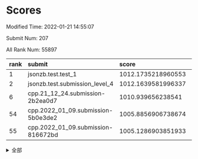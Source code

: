 # Scores

Modified Time: 2022-01-21 14:55:07

Submit Num: 207

All Rank Num: 55897

| rank |               submit               |       score        |       sigma        | pk_num |
| :--- | :--------------------------------- | :----------------- | :----------------- | :----- |
| 1    | jsonzb.test.test_1                 | 1012.1735218960553 | 0.782349420827312  | 1083   |
| 2    | jsonzb.test.submission_level_4     | 1012.1639581996337 | 0.8130883037736633 | 1079   |
| 6    | cpp.21_12_24.submission-2b2ea0d7   | 1010.939656238541  | 0.7927649314288191 | 1080   |
| 54   | cpp.2022_01_09.submission-5b0e3de2 | 1005.8856906738674 | 0.7263384636574404 | 1077   |
| 55   | cpp.2022_01_09.submission-816672bd | 1005.1286903851933 | 0.7107546182071548 | 1079   |


<details>
<summary>全部</summary>

| rank |                 submit                 |       score        |       sigma        | pk_num |
| :--- | :------------------------------------- | :----------------- | :----------------- | :----- |
| 1    | jsonzb.test.test_1                     | 1012.1735218960553 | 0.782349420827312  | 1083   |
| 2    | jsonzb.test.submission_level_4         | 1012.1639581996337 | 0.8130883037736633 | 1079   |
| 3    | gobigger.level_3.submission_level_3_0  | 1011.2313475636893 | 0.7603017213495697 | 1078   |
| 4    | gobigger.level_3.submission_level_3_49 | 1011.1954135385689 | 0.7809459312046951 | 1080   |
| 5    | gobigger.level_3.submission_level_3_9  | 1010.9729086176663 | 0.772093724138561  | 1080   |
| 6    | cpp.21_12_24.submission-2b2ea0d7       | 1010.939656238541  | 0.7927649314288191 | 1080   |
| 7    | gobigger.level_3.submission_level_3_35 | 1010.8664604389692 | 0.758138472954581  | 1085   |
| 8    | gobigger.level_3.submission_level_3_44 | 1010.8391097750886 | 0.7660454861394878 | 1079   |
| 9    | gobigger.level_3.submission_level_3_19 | 1010.7886897260529 | 0.7735314076323287 | 1083   |
| 10   | gobigger.level_3.submission_level_3_4  | 1010.7724592726113 | 0.7651512548955808 | 1079   |
| 11   | gobigger.level_3.submission_level_3_40 | 1010.6753784251167 | 0.7636569979682544 | 1083   |
| 12   | gobigger.level_3.submission_level_3_13 | 1010.5910903885673 | 0.75160911640895   | 1083   |
| 13   | gobigger.level_3.submission_level_3_45 | 1010.4800655737082 | 0.7791615029245088 | 1081   |
| 14   | gobigger.level_3.submission_level_3_48 | 1010.391495409596  | 0.7646211276708248 | 1077   |
| 15   | gobigger.level_3.submission_level_3_42 | 1010.2615137867542 | 0.7612899562081843 | 1076   |
| 16   | gobigger.level_3.submission_level_3_15 | 1010.2318895149511 | 0.7702923990506637 | 1084   |
| 17   | gobigger.level_3.submission_level_3_16 | 1010.2045027023871 | 0.757734140305114  | 1083   |
| 18   | gobigger.level_3.submission_level_3_25 | 1010.1767043504352 | 0.7856170357120449 | 1077   |
| 19   | gobigger.level_3.submission_level_3_6  | 1010.1085081113356 | 0.7707091133777179 | 1077   |
| 20   | gobigger.level_3.submission_level_3_28 | 1010.0130834746453 | 0.7328826410380326 | 1078   |
| 21   | gobigger.level_3.submission_level_3_11 | 1009.9924413348297 | 0.7356421325650748 | 1076   |
| 22   | gobigger.level_3.submission_level_3_39 | 1009.988659209678  | 0.7519512078465147 | 1081   |
| 23   | gobigger.level_3.submission_level_3_27 | 1009.8564140290016 | 0.7461794379950049 | 1078   |
| 24   | gobigger.level_3.submission_level_3_24 | 1009.851805214564  | 0.7475556861439379 | 1077   |
| 25   | gobigger.level_3.submission_level_3_31 | 1009.8423240946719 | 0.7457533072937347 | 1077   |
| 26   | gobigger.level_3.submission_level_3_18 | 1009.8059106323736 | 0.7579980240695648 | 1080   |
| 27   | gobigger.level_3.submission_level_3_17 | 1009.7975047277581 | 0.7744268771690009 | 1075   |
| 28   | gobigger.level_3.submission_level_3_1  | 1009.746187367939  | 0.7756268572286329 | 1078   |
| 29   | gobigger.level_3.submission_level_3_22 | 1009.6991741694055 | 0.7517704076646923 | 1084   |
| 30   | gobigger.level_3.submission_level_3_33 | 1009.6906379082332 | 0.7432966122532244 | 1081   |
| 31   | gobigger.level_3.submission_level_3_26 | 1009.6304238643735 | 0.7493115817343025 | 1082   |
| 32   | gobigger.level_3.submission_level_3_23 | 1009.6199604836116 | 0.762552463990044  | 1081   |
| 33   | gobigger.level_3.submission_level_3_34 | 1009.610565253865  | 0.7644107167396221 | 1080   |
| 34   | gobigger.level_3.submission_level_3_14 | 1009.5616374760876 | 0.7474877176008043 | 1081   |
| 35   | gobigger.level_3.submission_level_3_2  | 1009.5404467402058 | 0.7388603650158799 | 1080   |
| 36   | gobigger.level_3.submission_level_3_8  | 1009.5180075160227 | 0.7725231096171303 | 1084   |
| 37   | gobigger.level_3.submission_level_3_21 | 1009.5127572278251 | 0.7564693427705297 | 1077   |
| 38   | gobigger.level_3.submission_level_3_32 | 1009.4716463851996 | 0.7699180275411645 | 1082   |
| 39   | gobigger.level_3.submission_level_3_38 | 1009.4709187424912 | 0.7634605429534348 | 1078   |
| 40   | gobigger.level_3.submission_level_3_30 | 1009.4026538670523 | 0.748071939637259  | 1078   |
| 41   | gobigger.level_3.submission_level_3_7  | 1009.4025623971294 | 0.7479942603356161 | 1079   |
| 42   | gobigger.level_3.submission_level_3_20 | 1009.1970273446829 | 0.7437041389588097 | 1079   |
| 43   | gobigger.level_3.submission_level_3_43 | 1009.1828368862417 | 0.7470756685774811 | 1085   |
| 44   | gobigger.level_3.submission_level_3_46 | 1008.9548354845148 | 0.746022032765655  | 1079   |
| 45   | gobigger.level_3.submission_level_3_41 | 1008.9487655732427 | 0.7418337630857683 | 1082   |
| 46   | gobigger.level_3.submission_level_3_3  | 1008.9014102172081 | 0.7460623303500895 | 1078   |
| 47   | gobigger.level_3.submission_level_3_12 | 1008.8925085004913 | 0.7616616661871372 | 1075   |
| 48   | gobigger.level_3.submission_level_3_47 | 1008.796892041873  | 0.7459826676507659 | 1082   |
| 49   | gobigger.level_3.submission_level_3_36 | 1008.7445020905699 | 0.7667822354633091 | 1080   |
| 50   | gobigger.level_3.submission_level_3_29 | 1008.6807381732159 | 0.7637174588923463 | 1081   |
| 51   | gobigger.level_3.submission_level_3_10 | 1008.5837486964626 | 0.7273982611016891 | 1080   |
| 52   | gobigger.level_3.submission_level_3_5  | 1008.5212993212474 | 0.7498158756602226 | 1080   |
| 53   | gobigger.level_3.submission_level_3_37 | 1008.1789714606192 | 0.7541234228392004 | 1081   |
| 54   | cpp.2022_01_09.submission-5b0e3de2     | 1005.8856906738674 | 0.7263384636574404 | 1077   |
| 55   | cpp.2022_01_09.submission-816672bd     | 1005.1286903851933 | 0.7107546182071548 | 1079   |
| 56   | gobigger.level_1.submission_level_1_30 | 1004.5726915883938 | 0.7176059114401434 | 1082   |
| 57   | gobigger.level_1.submission_level_1_27 | 1004.5653325180089 | 0.7163498938539663 | 1082   |
| 58   | gobigger.level_1.submission_level_1_35 | 1004.4547159657371 | 0.7181764974768382 | 1077   |
| 59   | gobigger.level_1.submission_level_1_34 | 1004.3433825797597 | 0.7097042021793686 | 1082   |
| 60   | gobigger.level_1.submission_level_1_29 | 1004.0536746373526 | 0.7154913154493839 | 1081   |
| 61   | gobigger.level_1.submission_level_1_6  | 1004.0305247382397 | 0.7255555756060424 | 1082   |
| 62   | gobigger.level_1.submission_level_1_3  | 1004.0181883667354 | 0.7074880367473235 | 1078   |
| 63   | gobigger.level_1.submission_level_1_20 | 1003.9827794618351 | 0.7179090260791752 | 1080   |
| 64   | gobigger.level_1.submission_level_1_48 | 1003.9703836553708 | 0.7172886600092802 | 1076   |
| 65   | gobigger.level_1.submission_level_1_22 | 1003.8808149697468 | 0.7161543156877916 | 1083   |
| 66   | gobigger.level_1.submission_level_1_15 | 1003.8724744481877 | 0.7192322605762321 | 1082   |
| 67   | gobigger.level_1.submission_level_1_12 | 1003.8695805934367 | 0.7158213438308472 | 1080   |
| 68   | gobigger.level_1.submission_level_1_31 | 1003.8203410741854 | 0.7226695948200029 | 1082   |
| 69   | gobigger.level_1.submission_level_1_13 | 1003.8106119724978 | 0.7150126076527923 | 1084   |
| 70   | gobigger.level_1.submission_level_1_41 | 1003.7764911675417 | 0.7115769581324568 | 1085   |
| 71   | gobigger.level_1.submission_level_1_46 | 1003.7021084732312 | 0.7179660849350199 | 1079   |
| 72   | gobigger.level_1.submission_level_1_26 | 1003.6123371855236 | 0.7113072439717443 | 1081   |
| 73   | gobigger.level_1.submission_level_1_7  | 1003.5850652169429 | 0.7165043177067761 | 1082   |
| 74   | gobigger.level_1.submission_level_1_25 | 1003.5714139855723 | 0.7134356215129941 | 1081   |
| 75   | gobigger.level_1.submission_level_1_23 | 1003.4761815124898 | 0.7176480094508482 | 1084   |
| 76   | gobigger.level_1.submission_level_1_24 | 1003.4734754720424 | 0.7256432863976285 | 1076   |
| 77   | gobigger.level_1.submission_level_1_19 | 1003.4596591227089 | 0.7187974486518554 | 1075   |
| 78   | gobigger.level_1.submission_level_1_9  | 1003.4522924122491 | 0.707157519830527  | 1083   |
| 79   | gobigger.level_1.submission_level_1_21 | 1003.4378244412859 | 0.7117150177398995 | 1086   |
| 80   | gobigger.level_1.submission_level_1_16 | 1003.3420733583921 | 0.7102712976665143 | 1081   |
| 81   | gobigger.level_1.submission_level_1_47 | 1003.284496708908  | 0.7152759207925957 | 1083   |
| 82   | gobigger.level_1.submission_level_1_33 | 1003.2387919137796 | 0.723908571457676  | 1076   |
| 83   | gobigger.level_1.submission_level_1_32 | 1003.1611963835388 | 0.7159341661790792 | 1080   |
| 84   | gobigger.level_1.submission_level_1_8  | 1003.091734696467  | 0.728261055714747  | 1083   |
| 85   | gobigger.level_1.submission_level_1_11 | 1003.008764517166  | 0.7115225929934649 | 1084   |
| 86   | gobigger.level_1.submission_level_1_0  | 1002.9397553863384 | 0.72246395941282   | 1084   |
| 87   | gobigger.level_1.submission_level_1_28 | 1002.8958983434636 | 0.7020010134068185 | 1078   |
| 88   | gobigger.level_1.submission_level_1_49 | 1002.8607725105555 | 0.7263798835465326 | 1079   |
| 89   | gobigger.level_1.submission_level_1_39 | 1002.8576889689112 | 0.7180137486956327 | 1083   |
| 90   | gobigger.level_1.submission_level_1_1  | 1002.8234741036615 | 0.714311422421135  | 1083   |
| 91   | gobigger.level_1.submission_level_1_18 | 1002.6489159296043 | 0.7127701075059121 | 1081   |
| 92   | gobigger.level_1.submission_level_1_14 | 1002.6257616773657 | 0.7224068388260502 | 1082   |
| 93   | gobigger.level_1.submission_level_1_10 | 1002.4798160620174 | 0.7164375785154791 | 1078   |
| 94   | gobigger.level_1.submission_level_1_43 | 1002.4771222548143 | 0.7115358556878055 | 1078   |
| 95   | gobigger.level_1.submission_level_1_44 | 1002.442836578149  | 0.7059321349444794 | 1079   |
| 96   | gobigger.level_1.submission_level_1_2  | 1002.2683548032079 | 0.7114324390552436 | 1079   |
| 97   | gobigger.level_1.submission_level_1_17 | 1002.2617745667129 | 0.7176403828875468 | 1076   |
| 98   | gobigger.level_1.submission_level_1_40 | 1002.240947549941  | 0.7035104174242583 | 1077   |
| 99   | gobigger.level_1.submission_level_1_5  | 1002.1892166804012 | 0.7193902426463221 | 1083   |
| 100  | gobigger.level_1.submission_level_1_4  | 1002.1595253605789 | 0.7233575709677755 | 1083   |
| 101  | gobigger.level_1.submission_level_1_37 | 1002.1419207212123 | 0.7098040647190521 | 1080   |
| 102  | gobigger.level_1.submission_level_1_38 | 1002.0926745551351 | 0.7132656870560682 | 1078   |
| 103  | gobigger.level_1.submission_level_1_45 | 1002.0067099330053 | 0.7156981206309941 | 1081   |
| 104  | gobigger.level_1.submission_level_1_36 | 1001.4784550121993 | 0.7080544257526602 | 1077   |
| 105  | gobigger.level_1.submission_level_1_42 | 1000.983937570837  | 0.7087166950023602 | 1082   |
| 106  | gobigger.random.submission_random_24   | 997.7389074920162  | 0.7101967622362465 | 1076   |
| 107  | gobigger.random.submission_random_9    | 997.3317283937442  | 0.6970176508124282 | 1079   |
| 108  | gobigger.random.submission_random_20   | 997.2171302989995  | 0.7145857382679489 | 1083   |
| 109  | gobigger.random.submission_random_2    | 997.0645903422771  | 0.7181830866138659 | 1079   |
| 110  | gobigger.random.submission_random_26   | 996.9381304387072  | 0.7130871335505495 | 1083   |
| 111  | gobigger.random.submission_random_37   | 996.6971828592292  | 0.7021064774423221 | 1080   |
| 112  | gobigger.random.submission_random_25   | 996.6606948315801  | 0.6991529107055896 | 1083   |
| 113  | gobigger.random.submission_random_15   | 996.6044964051823  | 0.7189194309779253 | 1078   |
| 114  | gobigger.random.submission_random_32   | 996.4807990948086  | 0.720230201507878  | 1074   |
| 115  | gobigger.random.submission_random_17   | 996.429273318677   | 0.6977887939335635 | 1082   |
| 116  | gobigger.random.submission_random_18   | 996.4086924763764  | 0.718415680301026  | 1078   |
| 117  | gobigger.random.submission_random_29   | 996.3750345645735  | 0.7049542879063982 | 1082   |
| 118  | gobigger.random.submission_random_14   | 996.3467526018202  | 0.7165644119082072 | 1085   |
| 119  | gobigger.random.submission_random_23   | 996.31803539491    | 0.7036790885537053 | 1078   |
| 120  | gobigger.random.submission_random_8    | 996.2864958116555  | 0.705044347569406  | 1080   |
| 121  | gobigger.random.submission_random_7    | 996.263384335627   | 0.7105337450831967 | 1078   |
| 122  | gobigger.random.submission_random_45   | 996.0758390575564  | 0.7065452883921924 | 1079   |
| 123  | gobigger.random.submission_random_40   | 996.0500824707206  | 0.7050778305206666 | 1084   |
| 124  | gobigger.random.submission_random_36   | 996.0298936608009  | 0.7071060753122981 | 1075   |
| 125  | gobigger.random.submission_random_12   | 996.0023305247629  | 0.7045703910598385 | 1082   |
| 126  | gobigger.random.submission_random_28   | 995.9916013963847  | 0.71252652996911   | 1078   |
| 127  | gobigger.random.submission_random_47   | 995.9823788071509  | 0.7287171196295322 | 1082   |
| 128  | gobigger.random.submission_random_27   | 995.9374526451608  | 0.7299125790474275 | 1077   |
| 129  | gobigger.random.submission_random_30   | 995.933784141498   | 0.7221009947132426 | 1078   |
| 130  | gobigger.random.submission_random_11   | 995.906406107107   | 0.7053441740314174 | 1081   |
| 131  | gobigger.random.submission_random_19   | 995.8976459110393  | 0.7016287632663143 | 1082   |
| 132  | gobigger.random.submission_random_46   | 995.8945837120577  | 0.7122021054538977 | 1085   |
| 133  | gobigger.random.submission_random_4    | 995.7694451191727  | 0.7084797566926868 | 1084   |
| 134  | gobigger.random.submission_random_16   | 995.7581034314264  | 0.7197581593908349 | 1077   |
| 135  | gobigger.random.submission_random_38   | 995.7505870872192  | 0.7119503482426113 | 1080   |
| 136  | gobigger.random.submission_random_39   | 995.7496446720576  | 0.7119077315456275 | 1083   |
| 137  | gobigger.random.submission_random_48   | 995.6859914808385  | 0.7104308289074585 | 1077   |
| 138  | gobigger.random.submission_random_31   | 995.6793601964092  | 0.6992690626370492 | 1078   |
| 139  | gobigger.random.submission_random_49   | 995.65530516764    | 0.7072054519930061 | 1088   |
| 140  | gobigger.random.submission_random_22   | 995.6079746452072  | 0.7110493010972965 | 1076   |
| 141  | gobigger.random.submission_random_13   | 995.5655993817161  | 0.7118310293254252 | 1080   |
| 142  | gobigger.random.submission_random_3    | 995.5094163266953  | 0.7061450607294957 | 1081   |
| 143  | gobigger.random.submission_random_44   | 995.4449889519238  | 0.6980751595184922 | 1081   |
| 144  | gobigger.random.submission_random_1    | 995.4313299001602  | 0.706275849122308  | 1079   |
| 145  | gobigger.random.submission_random_21   | 995.4099285268361  | 0.7122440351203052 | 1080   |
| 146  | gobigger.random.submission_random_42   | 995.2657840302174  | 0.7097743481450766 | 1080   |
| 147  | gobigger.random.submission_random_43   | 995.258209665783   | 0.704644677169991  | 1079   |
| 148  | gobigger.random.submission_random_5    | 995.2405481883609  | 0.7094788664324723 | 1084   |
| 149  | gobigger.random.submission_random_6    | 995.1872289744738  | 0.7218045777408046 | 1084   |
| 150  | gobigger.random.submission_random_33   | 995.0172872147299  | 0.7305016371293913 | 1085   |
| 151  | gobigger.random.submission_random_34   | 994.9861597021205  | 0.7110090640418666 | 1078   |
| 152  | gobigger.random.submission_random_41   | 994.9548941151952  | 0.7153087792119193 | 1079   |
| 153  | gobigger.random.submission_random_0    | 994.9424200802547  | 0.7245877465355541 | 1078   |
| 154  | gobigger.random.submission_random_35   | 994.719600310675   | 0.729900358547779  | 1083   |
| 155  | gobigger.random.submission_random_10   | 994.6720668156294  | 0.7257639755321228 | 1079   |
| 156  | gobigger.level_2.submission_level_2_20 | 994.1555186687699  | 0.733401734438977  | 1082   |
| 157  | gobigger.level_2.submission_level_2_21 | 994.0307925825665  | 0.7348797252292484 | 1080   |
| 158  | gobigger.level_2.submission_level_2_44 | 993.966832922023   | 0.7436910194312591 | 1080   |
| 159  | gobigger.level_2.submission_level_2_5  | 993.8704169359856  | 0.7350992073409753 | 1076   |
| 160  | gobigger.level_2.submission_level_2_12 | 993.6541205198754  | 0.7454480381319273 | 1082   |
| 161  | gobigger.level_2.submission_level_2_9  | 993.0647449915617  | 0.732959706027233  | 1078   |
| 162  | gobigger.level_2.submission_level_2_7  | 992.9618379385236  | 0.7349301736275231 | 1081   |
| 163  | gobigger.level_2.submission_level_2_49 | 992.9544281470465  | 0.7338070610649376 | 1077   |
| 164  | gobigger.level_2.submission_level_2_34 | 992.8906892041198  | 0.7326148881768848 | 1087   |
| 165  | gobigger.level_2.submission_level_2_33 | 992.8752310620857  | 0.7251810092494126 | 1079   |
| 166  | gobigger.level_2.submission_level_2_23 | 992.8638195295874  | 0.731386043629569  | 1083   |
| 167  | gobigger.level_2.submission_level_2_15 | 992.7976580737896  | 0.7363403964526591 | 1081   |
| 168  | gobigger.level_2.submission_level_2_17 | 992.7888529287511  | 0.7456585051718745 | 1082   |
| 169  | gobigger.level_2.submission_level_2_1  | 992.7676574532088  | 0.7424864211534706 | 1076   |
| 170  | gobigger.level_2.submission_level_2_14 | 992.7084963231349  | 0.7402680483933005 | 1082   |
| 171  | gobigger.level_2.submission_level_2_36 | 992.6481580097219  | 0.7388478890908361 | 1082   |
| 172  | gobigger.level_2.submission_level_2_11 | 992.6116764227085  | 0.7228624521666489 | 1080   |
| 173  | gobigger.level_2.submission_level_2_43 | 992.5814972232115  | 0.7314604583606774 | 1078   |
| 174  | gobigger.level_2.submission_level_2_27 | 992.4317189690898  | 0.7431081153312351 | 1081   |
| 175  | gobigger.level_2.submission_level_2_31 | 992.3198797323454  | 0.7520082469223707 | 1082   |
| 176  | gobigger.level_2.submission_level_2_0  | 992.2775857279686  | 0.7465211807897212 | 1077   |
| 177  | gobigger.level_2.submission_level_2_32 | 992.178773455341   | 0.7506267514270846 | 1080   |
| 178  | gobigger.level_2.submission_level_2_22 | 992.1547863785854  | 0.7370819811853219 | 1083   |
| 179  | gobigger.level_2.submission_level_2_40 | 992.0992228569779  | 0.7358791075887198 | 1082   |
| 180  | gobigger.level_2.submission_level_2_48 | 992.0855095489172  | 0.7415102126623003 | 1077   |
| 181  | gobigger.level_2.submission_level_2_38 | 992.022386854378   | 0.7370258776730322 | 1078   |
| 182  | gobigger.level_2.submission_level_2_47 | 991.9691610941444  | 0.73937103723078   | 1079   |
| 183  | gobigger.level_2.submission_level_2_18 | 991.9549636019339  | 0.7506077320043073 | 1084   |
| 184  | gobigger.level_2.submission_level_2_4  | 991.9126364303353  | 0.7468352706692448 | 1080   |
| 185  | gobigger.level_2.submission_level_2_19 | 991.9039153679249  | 0.7551869762730081 | 1081   |
| 186  | gobigger.level_2.submission_level_2_46 | 991.8994584718063  | 0.7614981540642559 | 1079   |
| 187  | gobigger.level_2.submission_level_2_45 | 991.8842683790273  | 0.7472898509735975 | 1084   |
| 188  | gobigger.level_2.submission_level_2_35 | 991.8122840326223  | 0.743807179744187  | 1079   |
| 189  | gobigger.level_2.submission_level_2_16 | 991.7054608371678  | 0.7387331176842069 | 1077   |
| 190  | gobigger.level_2.submission_level_2_24 | 991.693201601768   | 0.7567632904205154 | 1080   |
| 191  | gobigger.level_2.submission_level_2_29 | 991.6888853901448  | 0.7451331597397188 | 1079   |
| 192  | gobigger.level_2.submission_level_2_3  | 991.5258949423337  | 0.7437622987322066 | 1076   |
| 193  | gobigger.level_2.submission_level_2_37 | 991.4720640389119  | 0.7483256918382256 | 1078   |
| 194  | gobigger.level_2.submission_level_2_6  | 991.4639430825382  | 0.7474380395947562 | 1076   |
| 195  | gobigger.level_2.submission_level_2_10 | 991.4619002023421  | 0.7578484566299843 | 1078   |
| 196  | gobigger.level_2.submission_level_2_25 | 991.405732996876   | 0.7366946019555127 | 1085   |
| 197  | gobigger.level_2.submission_level_2_26 | 991.3969740024518  | 0.763360743325166  | 1077   |
| 198  | gobigger.level_2.submission_level_2_13 | 991.3110589252113  | 0.7459265359629303 | 1076   |
| 199  | gobigger.level_2.submission_level_2_39 | 991.2552171672294  | 0.743262988526561  | 1079   |
| 200  | gobigger.level_2.submission_level_2_8  | 991.1608461324968  | 0.7587484189108527 | 1079   |
| 201  | gobigger.level_2.submission_level_2_30 | 991.0246041635045  | 0.7808870459313779 | 1083   |
| 202  | gobigger.level_2.submission_level_2_41 | 991.0228444816051  | 0.7681658679871888 | 1076   |
| 203  | gobigger.level_2.submission_level_2_42 | 990.9709279684917  | 0.7585249449714326 | 1080   |
| 204  | gobigger.level_2.submission_level_2_2  | 990.8954995734986  | 0.7494957644550475 | 1083   |
| 205  | gobigger.level_2.submission_level_2_28 | 989.7448676138936  | 0.7493045231328552 | 1081   |
| 206  | gobigger.none.submission_none_0        | 978.0068817479339  | 1.2798175651918111 | 1078   |
| 207  | gobigger.none.submission_none_1        | 976.5752697054883  | 1.3792144859697169 | 1081   |

</details>